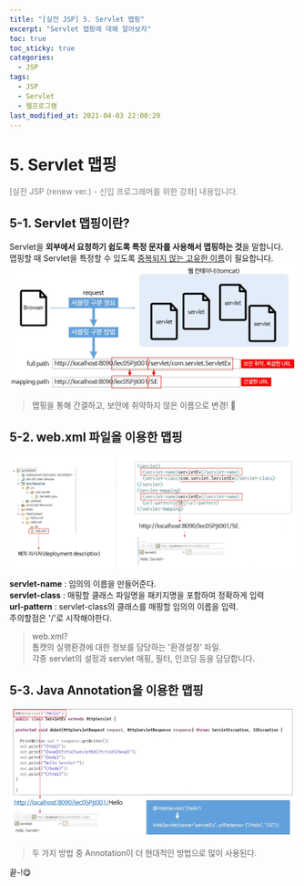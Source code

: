 ```yaml
---
title: "[실전 JSP] 5. Servlet 맵핑"
excerpt: "Servlet 맵핑에 대해 알아보자"
toc: true
toc_sticky: true
categories:
  - JSP
tags:
  - JSP
  - Servlet
  - 웹프로그램
last_modified_at: 2021-04-03 22:00:20
---
```


# 5. Servlet 맵핑
<span style="color:grey">[실전 JSP (renew ver.) - 신입 프로그래머를 위한 강좌] 내용입니다.</span>

## 5-1. Servlet 맵핑이란?
Servlet을 **외부에서 요청하기 쉽도록 특정 문자를 사용해서 맵핑하는 것**을 말합니다.  
맵핑할 때 Servlet을 특정할 수 있도록 <u>중복되지 않는 고유한 이름</u>이 필요합니다.  
![이미지](/assets/images/JSP&Servlet/실전JSP/5강/5강_1.png)
> 맵핑을 통해 간결하고, 보안에 취약하지 않은 이름으로 변경! 🤭  

## 5-2. web.xml 파일을 이용한 맵핑
![이미지](/assets/images/JSP&Servlet/실전JSP/5강/5강_2.png)

**servlet-name** : 임의의 이름을 만들어준다.  
**servlet-class** : 매핑할 클래스 파일명을 패키지명을 포함하여 정확하게 입력  
**url-pattern** : servlet-class의 클래스를 매핑할 임의의 이름을 입력.  
주의할점은 '/'로 시작해야한다.  

> web.xml?  
> 톰캣의 실행환경에 대한 정보를 담당하는 '환경설정' 파일.  
> 각종 servlet의 설정과 servlet 매핑, 필터, 인코딩 등을 담당합니다.  
  
## 5-3. Java Annotation을 이용한 맵핑
![이미지](/assets/images/JSP&Servlet/실전JSP/5강/5강_3.png)
  
> 두 가지 방법 중 Annotation이 더 현대적인 방법으로 많이 사용된다. 
  
끝-!😋